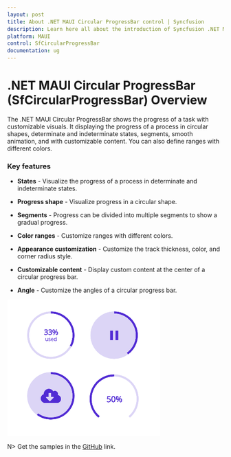 ```yaml
---
layout: post
title: About .NET MAUI Circular ProgressBar control | Syncfusion 
description: Learn here all about the introduction of Syncfusion .NET MAUI Circular ProgressBar (SfCircularProgressBar) control, its elements and more.
platform: MAUI
control: SfCircularProgressBar
documentation: ug
---
```


# .NET MAUI Circular ProgressBar (SfCircularProgressBar) Overview

The .NET MAUI Circular ProgressBar shows the progress of a task with customizable visuals. It displaying the progress of a process in circular shapes, determinate and indeterminate states, segments, smooth animation, and with customizable content. You can also define ranges with different colors. 

### Key features

* **States** - Visualize the progress of a process in determinate and indeterminate states.  

* **Progress shape** - Visualize progress in a circular shape.

* **Segments** - Progress can be divided into multiple segments to show a gradual progress.

* **Color ranges** - Customize ranges with different colors.

* **Appearance customization** - Customize the track thickness, color, and corner radius style. 

* **Customizable content** - Display custom content at the center of a circular progress bar.

* **Angle** - Customize the angles of a circular progress bar.

![Circular ProgresBar control for .NET MAUI.](images/overview/dotnet_maui_progressbar.png)

N> Get the samples in the [GitHub](https://github.com/syncfusion/maui-demos) link.